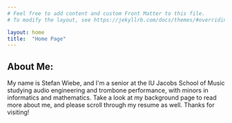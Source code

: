 ```yaml
---
# Feel free to add content and custom Front Matter to this file.
# To modify the layout, see https://jekyllrb.com/docs/themes/#overriding-theme-defaults

layout: home
title:  "Home Page"
---
```


## About Me:

My name is Stefan Wiebe, and I'm a senior at the IU Jacobs School of Music 
studying audio engineering and trombone performance, with minors in 
informatics and mathematics.
Take a look at my background page to read more about me, and please 
scroll through my resume as well.
Thanks for visiting!